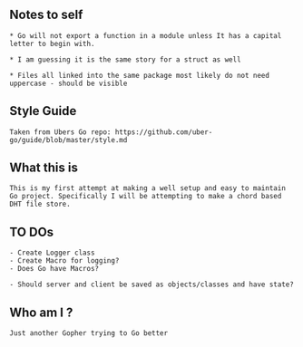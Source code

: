## Notes to self

    * Go will not export a function in a module unless It has a capital letter to begin with. 

    * I am guessing it is the same story for a struct as well

    * Files all linked into the same package most likely do not need uppercase - should be visible


## Style Guide

    Taken from Ubers Go repo: https://github.com/uber-go/guide/blob/master/style.md

## What this is

    This is my first attempt at making a well setup and easy to maintain Go project. Specifically I will be attempting to make a chord based DHT file store. 

## TO DOs

    - Create Logger class
    - Create Macro for logging?
    - Does Go have Macros?

    - Should server and client be saved as objects/classes and have state?

## Who am I ? 

    Just another Gopher trying to Go better



